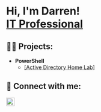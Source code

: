 <h1>Hi, I'm Darren! <br/><a href="https://www.linkedin.com/in/darrentrecojr/">IT Professional</a></h1>

<h2>👨‍💻 Projects:</h2>

- <b>PowerShell</b>
   - <a href="https://github.com/dgftjr/ActiveDirectoryLab">[Active Directory Home Lab]</a>



<h2> 🤳 Connect with me:</h2>

[<img align="left" alt="Darren Treco Jr. | LinkedIn" width="22px" src="https://cdn.jsdelivr.net/npm/simple-icons@v3/icons/linkedin.svg" />][linkedin]

[linkedin]: https://linkedin.com/in/darrentrecojr

<!--

Here are some ideas to get me started:

- 🔭 I’m currently working on ...
- 🌱 I’m currently learning ...
- 👯 I’m looking to collaborate on ...
- 🤔 I’m looking for help with ...
- 💬 Ask me about ...
- 📫 How to reach me: ...
- 😄 Pronouns: ...
- ⚡ Fun fact: ...
-->
